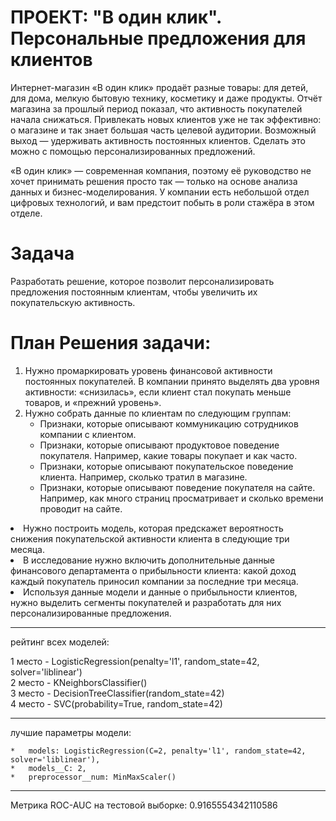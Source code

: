 # ПРОЕКТ: "В один клик". Персональные предложения для клиентов

Интернет-магазин «В один клик» продаёт разные товары: для детей, для дома, мелкую бытовую технику, косметику и даже продукты. Отчёт магазина за прошлый период показал, что активность покупателей начала снижаться. Привлекать новых клиентов уже не так эффективно: о магазине и так знает большая часть целевой аудитории. Возможный выход — удерживать активность постоянных клиентов. Сделать это можно с помощью персонализированных предложений.

«В один клик» — современная компания, поэтому её руководство не хочет принимать решения просто так — только на основе анализа данных и бизнес-моделирования. У компании есть небольшой отдел цифровых технологий, и вам предстоит побыть в роли стажёра в этом отделе.

# Задача 
Разработать решение, которое позволит персонализировать предложения постоянным клиентам, чтобы увеличить их покупательскую активность.

# План Решения задачи:
<ol start="1">
    <li>Нужно промаркировать уровень финансовой активности постоянных покупателей. В компании принято выделять два
        уровня активности: «снизилась», если клиент стал покупать меньше товаров, и «прежний уровень».
    </li>
    <li>Нужно собрать данные по клиентам по следующим группам:
        <ul>
            <li>Признаки, которые описывают коммуникацию сотрудников компании с клиентом.</li>
            <li>Признаки, которые описывают продуктовое поведение покупателя. Например, какие товары покупает и как
                часто.
            </li>
            <li>Признаки, которые описывают покупательское поведение клиента. Например, сколько тратил в магазине.</li>
            <li>Признаки, которые описывают поведение покупателя на сайте. Например, как много страниц просматривает и
                сколько времени проводит на сайте.
            </li>
        </ul>
    </li>
</ol>

<li>Нужно построить модель, которая предскажет вероятность снижения покупательской активности клиента в следующие три месяца.</li><li>В исследование нужно включить дополнительные данные финансового департамента о прибыльности клиента: какой доход каждый покупатель приносил компании за последние три месяца.</li><li>Используя данные модели и данные о прибыльности клиентов, нужно выделить сегменты покупателей и разработать для них персонализированные предложения.</li>

---

рейтинг всех моделей:

1 место - LogisticRegression(penalty='l1', random_state=42, solver='liblinear')<br>
2 место - KNeighborsClassifier()<br>
3 место - DecisionTreeClassifier(random_state=42)<br>
4 место - SVC(probability=True, random_state=42) <br>

---

лучшие параметры модели:

    *   models: LogisticRegression(C=2, penalty='l1', random_state=42, solver='liblinear'),  
    *   models__C: 2,   
    *   preprocessor__num: MinMaxScaler()   

---

Метрика ROC-AUC на тестовой выборке: 0.9165554342110586